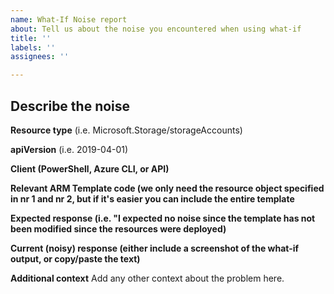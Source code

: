 ```yaml
---
name: What-If Noise report
about: Tell us about the noise you encountered when using what-if
title: ''
labels: ''
assignees: ''

---
```


## Describe the noise

**Resource type** (i.e. Microsoft.Storage/storageAccounts)

**apiVersion** (i.e. 2019-04-01)

**Client (PowerShell, Azure CLI, or API)**

**Relevant ARM Template code (we only need the resource object specified in nr 1 and  nr 2, but if it's easier you can include the entire template**

**Expected response (i.e. "I expected no noise since the template has not been modified since the resources were deployed)**

**Current (noisy) response (either include a screenshot of the what-if output, or copy/paste the text)**



**Additional context**
Add any other context about the problem here.
